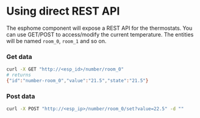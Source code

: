 # Using direct REST API
The esphome component will expose a REST API for the thermostats. You can use GET/POST to access/modify the current temperature. The entities will be named `room_0`, `room_1` and so on.

### Get data 
```bash
curl -X GET "http://<esp_id>/number/room_0"
# returns
{"id":"number-room_0","value":"21.5","state":"21.5"}
```

### Post data
```bash
curl -X POST "http://<esp_ip>/number/room_0/set?value=22.5" -d ""
```